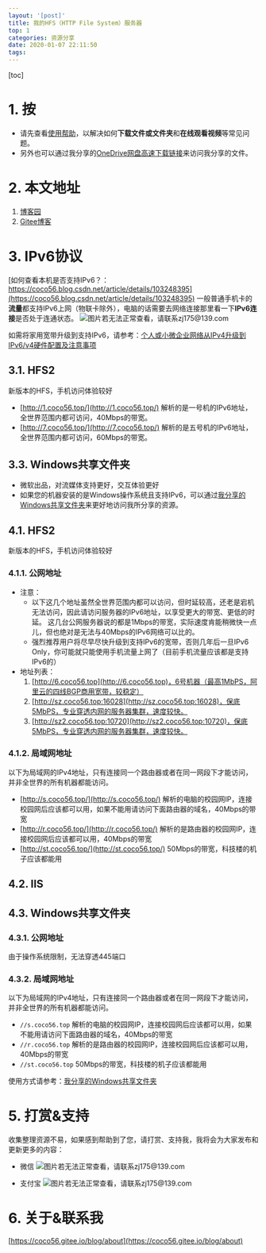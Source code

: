 ```yaml
---
layout: '[post]'
title: 我的HFS（HTTP File System）服务器
top: 1
categories: 资源分享
date: 2020-01-07 22:11:50
tags:
---
```


[toc]

# 1. 按

* 请先查看[使用帮助](https://coco56.blog.csdn.net/article/details/100619737)，以解决如何**下载文件或文件夹**和**在线观看视频**等常见问题。
* 另外也可以通过我分享的[OneDrive网盘高速下载链接](https://coco56.gitee.io/blog/OneDrive/)来访问我分享的文件。

# 2. 本文地址

1. [博客园](https://www.cnblogs.com/coco56/p/13280891.html)
2. [Gitee博客](https://coco56.gitee.io/blog/HFS/)

# 3. IPv6协议

[如何查看本机是否支持IPv6？：https://coco56.blog.csdn.net/article/details/103248395](https://coco56.blog.csdn.net/article/details/103248395)
一般普通手机卡的**流量**都支持IPv6上网（物联卡除外），电脑的话需要去网络连接那里看一下**IPv6连接**是否处于连通状态。
![图片若无法正常查看，请联系zj175@139.com](https://img-blog.csdnimg.cn/20200203182510793.png?x-oss-process=image/watermark,type_ZmFuZ3poZW5naGVpdGk,shadow_10,text_aHR0cHM6Ly9jb2NvNTYuYmxvZy5jc2RuLm5ldA==,size_16,color_FFFFFF,t_70)

如需将家用宽带升级到支持IPv6，请参考：[个人或小微企业网络从IPv4升级到IPv6/v4硬件配置及注意事项](https://coco56.blog.csdn.net/article/details/105417342)

## 3.1. HFS2

新版本的HFS，手机访问体验较好

* [http://1.coco56.top/](http://1.coco56.top/)
解析的是一号机的IPv6地址，全世界范围内都可访问，40Mbps的带宽。
* [http://7.coco56.top/](http://7.coco56.top/)
解析的是五号机的IPv6地址，全世界范围内都可访问，60Mbps的带宽。



## 3.3. Windows共享文件夹

* 微软出品，对流媒体支持更好，交互体验更好
* 如果您的机器安装的是Windows操作系统且支持IPv6，可以通过[我分享的Windows共享文件夹](https://coco56.blog.csdn.net/article/details/105914768)来更好地访问我所分享的资源。



## 4.1. HFS2

新版本的HFS，手机访问体验较好

### 4.1.1. 公网地址

* 注意：
  * 以下这几个地址虽然全世界范围内都可以访问，但时延较高，还老是宕机无法访问，因此请访问服务器的IPv6地址，以享受更大的带宽、更低的时延。
这几台公网服务器说的都是1Mbps的带宽，实际速度肯能稍微快一点儿，但也绝对是无法与40Mbps的IPv6网络可以比的。
  * 强烈推荐用户将尽早尽快升级到支持IPv6的宽带，否则几年后一旦IPv6 Only，你可能就只能使用手机流量上网了（目前手机流量应该都是支持IPv6的）
* 地址列表：
    1. [http://6.coco56.top](http://6.coco56.top)，6号机器（最高1MbPS，阿里云的四线BGP商用宽带，较稳定）
    2. [http://sz.coco56.top:16028](http://sz.coco56.top:16028)，保底5MbPS，专业穿透内网的服务器集群，速度较快。
    3. [http://sz2.coco56.top:10720](http://sz2.coco56.top:10720)，保底5MbPS，专业穿透内网的服务器集群，速度较快。


### 4.1.2. 局域网地址

以下为局域网的IPv4地址，只有连接同一个路由器或者在同一网段下才能访问，并非全世界的所有机器都能访问。

* [http://s.coco56.top/](http://s.coco56.top/)
解析的电脑的校园网IP，连接校园网后应该都可以用，如果不能用请访问下面路由器的域名，40Mbps的带宽
* [http://r.coco56.top/](http://r.coco56.top/)
解析的是路由器的校园网IP，连接校园网后应该都可以用，40Mbps的带宽
* [http://st.coco56.top/](http://st.coco56.top/)
50Mbps的带宽，科技楼的机子应该都能用

## 4.2. IIS



## 4.3. Windows共享文件夹

### 4.3.1. 公网地址

由于操作系统限制，无法穿透445端口

### 4.3.2. 局域网地址

以下为局域网的IPv4地址，只有连接同一个路由器或者在同一网段下才能访问，并非全世界的所有机器都能访问。

* `//s.coco56.top`
解析的电脑的校园网IP，连接校园网后应该都可以用，如果不能用请访问下面路由器的域名，40Mbps的带宽
* `//r.coco56.top`
解析的是路由器的校园网IP，连接校园网后应该都可以用，40Mbps的带宽
* `//st.coco56.top`
50Mbps的带宽，科技楼的机子应该都能用

使用方式请参考：[我分享的Windows共享文件夹](https://coco56.blog.csdn.net/article/details/105914768)

# 5. 打赏&支持

收集整理资源不易，如果感到帮助到了您，请打赏、支持我，我将会为大家发布和更新更多的内容：

* 微信
![图片若无法正常查看，请联系zj175@139.com](https://i.loli.net/2019/07/06/5d20bb02a413d45586.png)

* 支付宝
![图片若无法正常查看，请联系zj175@139.com](https://i.loli.net/2019/07/06/5d20bb5b090cf90572.jpg)

# 6. 关于&联系我

[https://coco56.gitee.io/blog/about](https://coco56.gitee.io/blog/about)
